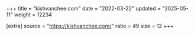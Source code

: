 +++
title = "kishvanchee.com"
date = "2022-03-22"
updated = "2025-05-11"
weight = 12234

[extra]
source = "https://kishvanchee.com/"
ratio = 49
size = 12
+++
